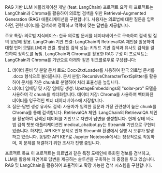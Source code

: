 RAG 기반 LLM 애플리케이션 개발 (feat. LangChain)
프로젝트 요약
이 프로젝트는 LangChain과 Chroma를 활용하여 의료법 검색을 위한 Retrieval-Augmented Generation (RAG) 애플리케이션을 구현합니다. 사용자는 의료법에 대한 질문을 입력하면, 관련 데이터를 검색하여 정확하고 맥락에 맞는 답변을 제공합니다.

주요 특징:
의료법 지식베이스: 한국 의료법 문서를 데이터베이스로 구축하여 검색 및 질의 응답에 활용.
LangChain 기반 연결: LangChain의 RetrievalQA 체인을 활용하여 대형 언어 모델(LLM)과 연결.
향상된 검색 성능: 키워드 기반 검색과 유사도 검색을 결합하여 정확도를 높임.
LangChain과 Chroma를 활용한 RAG 구성
이 프로젝트는 LangChain과 Chroma를 기반으로 아래와 같은 워크플로우로 구성됩니다:

1. 데이터 준비 및 분할
문서 로드: Docx2txtLoader를 사용하여 한국 의료법 문서를 .docx 형식으로 불러옵니다.
문서 분할: RecursiveCharacterTextSplitter를 활용하여 문서를 작은 chunk로 분할하여 처리 효율성을 높입니다.
2. 데이터 임베딩 및 저장
임베딩 생성: UpstageEmbeddings의 "solar-pro" 모델을 사용하여 각 chunk를 벡터화합니다.
데이터 저장: Chroma를 사용하여 벡터화된 데이터를 영구적인 벡터 데이터베이스에 저장합니다.
3. 질문-답변 생성
유사도 검색: 사용자가 입력한 질문과 가장 관련성이 높은 chunk를 Chroma를 통해 검색합니다.
RetrievalQA 체인: LangChain의 RetrievalQA 체인을 활용하여 검색된 데이터를 기반으로 자연어 답변을 생성합니다.
현재 상태
의료법 검색 챗봇 애플리케이션인 medical_chatbot.py는 Streamlit 기반으로 구현되었습니다. 하지만, API KEY 문제로 인해 Streamlit 환경에서 실행 시 오류가 발생하고 있습니다. 동일한 API KEY로 Jupyter Notebook에서는 정상적으로 작동하며, 이 문제를 해결하기 위한 조사가 진행 중입니다.

프로젝트 목표
이 프로젝트는 의료법과 같은 특정 도메인에 특화된 정보를 검색하고, LLM을 활용해 자연어로 답변을 제공하는 솔루션을 구축하는 데 중점을 두고 있습니다. RAG 및 LangChain을 활용하여 효율적이고 확장 가능한 검색 시스템을 구현합니다.
